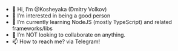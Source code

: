- 👋 Hi, I’m @Kosheyaka (Dmitry Volkov)
- 👀 I’m interested in being a good person
- 🌱 I’m currently learning NodeJS (mostly TypeScript) and related frameworks/libs
- 💞️ I’m NOT looking to collaborate on anything.
- 📫 How to reach me? via Telegram!

<!---
Kosheyaka/Kosheyaka is a ✨ special ✨ repository because its `README.md` (this file) appears on your GitHub profile.
You can click the Preview link to take a look at your changes.
--->
